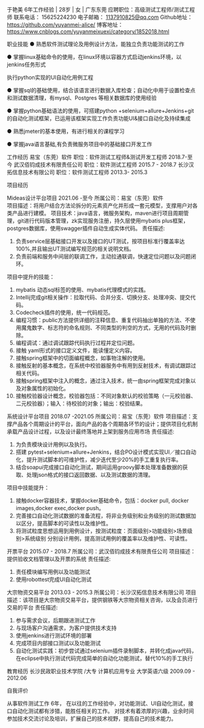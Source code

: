  
于艳美
6年工作经验 | 28岁 | 女 | 广东东莞
应聘职位：高级测试工程师/测试工程师
联系电话： 15625224230
电子邮箱： 1137910825@qq.com
Github地址：https://github.com/yuyanmei-alice/
博客地址：https://www.cnblogs.com/yuyanmeixuexi/category/1852018.html

职业技能
●	熟悉软件测试理论及用例设计方法，能独立负责功能测试的工作 

●	掌握linux基础命令的使用，在linux环境以容器方式启动jenkins环境，以jenkins任务形式

执行python实现的UI自动化用例工程

●	掌握sql的基础使用，结合该语言进行数据入库检查；自动化中用于设置检查点和测试数据清理，有mysql、Postgres 等相关数据库的使用经验

●	掌握python基础语法的使用，可搭建python +selenium+allure+Jenkins+git 的自动化测试框架，已运用该框架实现工作负责功能UI&接口自动化及持续集成

●	熟悉jmeter的基本使用，有进行相关的课程学习

●	掌握java语言基础,有负责微服务项目中的基础接口开发工作 


工作经历
易宝（东莞）软件                       职位：软件测试工程师&测试开发工程师     2018.7-至今
武汉佰钧成技术有限责任公司         职位：软件测试工程师   2015.7 - 2018.7
长沙汉拓信息技术有限公司           职位：软件测试工程师   2013.3- 2015.3

项目经历

Mideas设计平台项目	2021.06 -至今
所属公司：易宝（东莞）软件	
项目描述：将用户结合方法论拆分的元素资产化并形成一套元模型，支撑用户对各类产品进行建模。
项目技术：java语言，微服务架构，maven进行项目周期管理，git进行代码版本管理，zk实现服务注册，持久层使用mybatis plus框架，postgres数据库，使用swagger插件自动生成实体代码。
责任描述:
1.	负责service层基础接口开发以及接口的UT测试，按项目标准行覆盖率达100%,并且输出UT测试编写规范的相关说明文档。
2.	负责前端和服务中间层的联调工作，主动拉通联调，快速定位问题以及问题闭环。

项目中提升的技能：
1.	mybatis 动态sql标签的使用、mybatis代理模式的实践。
2.	Intellij完成git相关操作：拉取代码、合并分支、切换分支、处理冲突、提交代码。
3.	Codecheck插件的使用，统一代码规范。
4.	编程习惯：public方法提供详细的注释信息、重复代码抽出单独的方法、不使用魔鬼数字、标志符的命名规则、不同类型的判空的方式，无用的代码及时删除。
5.	编程调试：通过调试跟踪代码执行过程并定位问题。
6.	接触 yaml形式的接口定义文件，能读懂定义内容。
7.	接触spring框架中的切面编程概念，如事物注解的使用。
8.	接触反射的基本概念，在系统中校验器服务中有用到反射技术，有调试跟踪过相关代码。
9.	接触spring框架中注入的概念，通过注入技术，统一由spring框架完成对象以及对象属性的初始化。
10.	接触校验器设计概念，校验器包括：不同对象默认的校验策略（一元校验器、二元校验器）；输入：待校验的对象；输出：校验结果。

系统设计平台项目                     	2018.07 -2021.05
所属公司：易宝（东莞）软件
项目描述：支撑产品各个周期设计的平台，面向产品的各个周期各环节的设计；提供项目化机制承载产品设计过程，以及设计最终落地并上架到服务应用市场
责任描述:
1.	为负责模块设计用例以及执行。
2.	搭建 pytest+selenium+allure+Jenkins，结合PO设计模式实现UI／接口自动化，提升测试脚本的可维护性，减少迭代至少20%的手工重复执行率。
3.	结合soapui完成接口自动化测试，期间运用groovy脚本处理准备数据的获取、处理json格式的接口返回数据、以及测试数据的清理。

项目中技能提升：
1.	接触docker容器技术，掌握docker基础命令，包括：docker pull, docker images,docker exec,docker push。
2.	完善接口自动化测试数据的准备流程，将非业务级别和业务级别的测试数据加以区分，提高脚本的可读性以及维护性。 
3.	将测试粒度思想运用到用例设计，按测试粒度：页面级别>功能级别>场景级别>系统级别 分别设计用例，提高测试用例的覆盖率以及维护性、可读性。

开票平台	2015.07 - 2018.7
所属公司：武汉佰钧成技术有限责任公司
项目描述：提供验收文档管理以及开票的系统
责任描述:
1.	责任模块编写用例以及功能测试
2.	使用robottest完成UI自动化测试


大宗物资交易平台	2013.03 - 2015.3
所属公司：长沙汉拓信息技术有限公司
项目描述：该项目是大宗物资交易平台，提供钢铁等大宗物资相关咨询，以及会员进行交易的平台
责任描述:
1.	参与需求会议，后期跟进测试工作
2.	与现场客户沟通需求，为客户提供技术支持
3.	使用jenkins进行测试环境的部署
4.	完成项目内部接口测试以及功能测试
5.	自动化测试实践：初步尝试通过selenium插件录制脚本，并转化成java代码，在eclipse中执行测试代码完成简单的自动化功能测试，替代10%的手工执行

教育经历
长沙民政职业技术学院  /大专 计算机应用专业 大学英语六级	2009.09 - 2012.06

自我评价

从事软件测试工作 6年， 在以往的工作经验中，对功能测试、UI自动化测试，接口自动化测试都有涉猎，能胜任相关的工作。 
对技术有着浓厚的兴趣，业余时间参加技术交流讨论及培训，扩展自己的技术视野，提高自己的技术能力。
